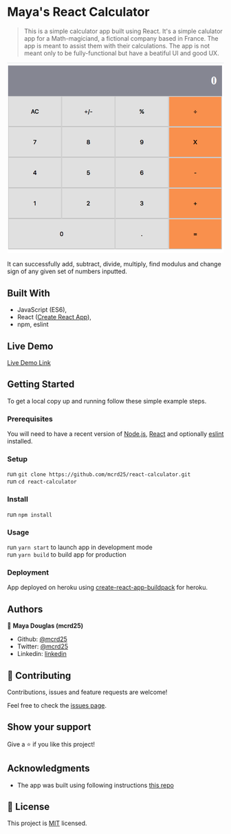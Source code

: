 # Maya's React Calculator

> This is a simple calculator app built using React. It's a simple calulator app for a Math-magiciand, a fictional company based in France. The app is meant to assist them with their calculations. The app is not meant only to be fully-functional but have a beatiful UI and good UX.

![screenshot](./app_screenshot.png)

It can successfully add, subtract, divide, multiply, find modulus and change sign of any given set of numbers inputted.

## Built With

- JavaScript (ES6),
- React ([Create React App](https://facebook.github.io/create-react-app)), 
- npm, eslint

## Live Demo
[Live Demo Link](https://mayareactcalculator.herokuapp.com/)


## Getting Started

To get a local copy up and running follow these simple example steps.

### Prerequisites
You will need to have a recent version of [Node.js](https://nodejs.org/en/), [React](https://reactjs.org/docs/create-a-new-react-app.html#create-react-app) and optionally [eslint]() installed.

### Setup
run `git clone https://github.com/mcrd25/react-calculator.git` <br>
run `cd react-calculator`
### Install
run `npm install`
### Usage
run `yarn start` to launch app in development mode <br>
run `yarn build` to build app for production

### Deployment
App deployed on heroku using [create-react-app-buildpack](https://github.com/mars/create-react-app-buildpack) for heroku.


## Authors

👤 **Maya Douglas (mcrd25)**

- Github: [@mcrd25](https://github.com/mcrd25)
- Twitter: [@mcrd25](https://twitter.com/mcrd25)
- Linkedin: [linkedin](https://linkedin.com/in/mayadouglas)


## 🤝 Contributing

Contributions, issues and feature requests are welcome!

Feel free to check the [issues page](issues/).

## Show your support

Give a ⭐️ if you like this project!

## Acknowledgments
- The app was built using following instructions [this repo](https://github.com/microverseinc/project-react-calculator)

## 📝 License

This project is [MIT](LICENSE) licensed.
